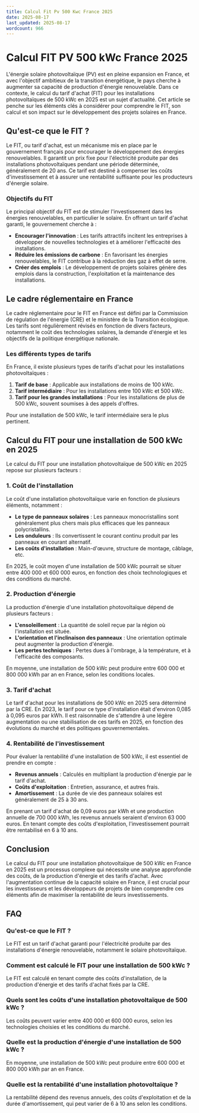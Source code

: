 ```yaml
---
title: Calcul Fit Pv 500 Kwc France 2025
date: 2025-08-17
last_updated: 2025-08-17
wordcount: 966
---
```


# Calcul FIT PV 500 kWc France 2025

L'énergie solaire photovoltaïque (PV) est en pleine expansion en France, et avec l'objectif ambitieux de la transition énergétique, le pays cherche à augmenter sa capacité de production d'énergie renouvelable. Dans ce contexte, le calcul du tarif d'achat (FIT) pour les installations photovoltaïques de 500 kWc en 2025 est un sujet d'actualité. Cet article se penche sur les éléments clés à considérer pour comprendre le FIT, son calcul et son impact sur le développement des projets solaires en France.

## Qu'est-ce que le FIT ?

Le FIT, ou tarif d'achat, est un mécanisme mis en place par le gouvernement français pour encourager le développement des énergies renouvelables. Il garantit un prix fixe pour l'électricité produite par des installations photovoltaïques pendant une période déterminée, généralement de 20 ans. Ce tarif est destiné à compenser les coûts d'investissement et à assurer une rentabilité suffisante pour les producteurs d'énergie solaire.

### Objectifs du FIT

Le principal objectif du FIT est de stimuler l'investissement dans les énergies renouvelables, en particulier le solaire. En offrant un tarif d'achat garanti, le gouvernement cherche à :

- **Encourager l'innovation** : Les tarifs attractifs incitent les entreprises à développer de nouvelles technologies et à améliorer l'efficacité des installations.
- **Réduire les émissions de carbone** : En favorisant les énergies renouvelables, le FIT contribue à la réduction des gaz à effet de serre.
- **Créer des emplois** : Le développement de projets solaires génère des emplois dans la construction, l'exploitation et la maintenance des installations.

## Le cadre réglementaire en France

Le cadre réglementaire pour le FIT en France est défini par la Commission de régulation de l'énergie (CRE) et le ministère de la Transition écologique. Les tarifs sont régulièrement révisés en fonction de divers facteurs, notamment le coût des technologies solaires, la demande d'énergie et les objectifs de la politique énergétique nationale.

### Les différents types de tarifs

En France, il existe plusieurs types de tarifs d'achat pour les installations photovoltaïques :

1. **Tarif de base** : Applicable aux installations de moins de 100 kWc.
2. **Tarif intermédiaire** : Pour les installations entre 100 kWc et 500 kWc.
3. **Tarif pour les grandes installations** : Pour les installations de plus de 500 kWc, souvent soumises à des appels d'offres.

Pour une installation de 500 kWc, le tarif intermédiaire sera le plus pertinent.

## Calcul du FIT pour une installation de 500 kWc en 2025

Le calcul du FIT pour une installation photovoltaïque de 500 kWc en 2025 repose sur plusieurs facteurs :

### 1. Coût de l'installation

Le coût d'une installation photovoltaïque varie en fonction de plusieurs éléments, notamment :

- **Le type de panneaux solaires** : Les panneaux monocristallins sont généralement plus chers mais plus efficaces que les panneaux polycristallins.
- **Les onduleurs** : Ils convertissent le courant continu produit par les panneaux en courant alternatif.
- **Les coûts d'installation** : Main-d'œuvre, structure de montage, câblage, etc.

En 2025, le coût moyen d'une installation de 500 kWc pourrait se situer entre 400 000 et 600 000 euros, en fonction des choix technologiques et des conditions du marché.

### 2. Production d'énergie

La production d'énergie d'une installation photovoltaïque dépend de plusieurs facteurs :

- **L'ensoleillement** : La quantité de soleil reçue par la région où l'installation est située.
- **L'orientation et l'inclinaison des panneaux** : Une orientation optimale peut augmenter la production d'énergie.
- **Les pertes techniques** : Pertes dues à l'ombrage, à la température, et à l'efficacité des composants.

En moyenne, une installation de 500 kWc peut produire entre 600 000 et 800 000 kWh par an en France, selon les conditions locales.

### 3. Tarif d'achat

Le tarif d'achat pour les installations de 500 kWc en 2025 sera déterminé par la CRE. En 2023, le tarif pour ce type d'installation était d'environ 0,085 à 0,095 euros par kWh. Il est raisonnable de s'attendre à une légère augmentation ou une stabilisation de ces tarifs en 2025, en fonction des évolutions du marché et des politiques gouvernementales.

### 4. Rentabilité de l'investissement

Pour évaluer la rentabilité d'une installation de 500 kWc, il est essentiel de prendre en compte :

- **Revenus annuels** : Calculés en multipliant la production d'énergie par le tarif d'achat.
- **Coûts d'exploitation** : Entretien, assurance, et autres frais.
- **Amortissement** : La durée de vie des panneaux solaires est généralement de 25 à 30 ans.

En prenant un tarif d'achat de 0,09 euros par kWh et une production annuelle de 700 000 kWh, les revenus annuels seraient d'environ 63 000 euros. En tenant compte des coûts d'exploitation, l'investissement pourrait être rentabilisé en 6 à 10 ans.

## Conclusion

Le calcul du FIT pour une installation photovoltaïque de 500 kWc en France en 2025 est un processus complexe qui nécessite une analyse approfondie des coûts, de la production d'énergie et des tarifs d'achat. Avec l'augmentation continue de la capacité solaire en France, il est crucial pour les investisseurs et les développeurs de projets de bien comprendre ces éléments afin de maximiser la rentabilité de leurs investissements.

## FAQ

### Qu'est-ce que le FIT ?

Le FIT est un tarif d'achat garanti pour l'électricité produite par des installations d'énergie renouvelable, notamment le solaire photovoltaïque.

### Comment est calculé le FIT pour une installation de 500 kWc ?

Le FIT est calculé en tenant compte des coûts d'installation, de la production d'énergie et des tarifs d'achat fixés par la CRE.

### Quels sont les coûts d'une installation photovoltaïque de 500 kWc ?

Les coûts peuvent varier entre 400 000 et 600 000 euros, selon les technologies choisies et les conditions du marché.

### Quelle est la production d'énergie d'une installation de 500 kWc ?

En moyenne, une installation de 500 kWc peut produire entre 600 000 et 800 000 kWh par an en France.

### Quelle est la rentabilité d'une installation photovoltaïque ?

La rentabilité dépend des revenus annuels, des coûts d'exploitation et de la durée d'amortissement, qui peut varier de 6 à 10 ans selon les conditions.
